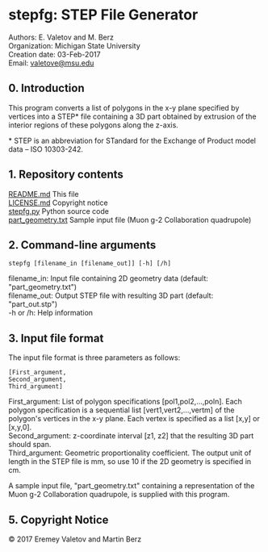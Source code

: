 
# stepfg: STEP File Generator                
Authors: E. Valetov and M. Berz  
Organization: Michigan State University  
Creation date: 03-Feb-2017  
Email: valetove@msu.edu

## 0. Introduction

This program converts a list of polygons in the x-y plane specified by
vertices into a STEP\* file containing a 3D part obtained by extrusion of the
interior regions of these polygons along the z-axis.

\* STEP is an abbreviation for STandard for the Exchange of Product model data – ISO 10303-242.

## 1. Repository contents

[README.md](README.md) This file  
[LICENSE.md](LICENSE.md) Copyright notice  
[stepfg.py](stepfg.py) Python source code  
[part_geometry.txt](part_geometry.txt) Sample input file (Muon g-2 Collaboration quadrupole)

## 2. Command-line arguments

    stepfg [filename_in [filename_out]] [-h] [/h]  
filename_in:    Input file containing 2D geometry data (default: "part_geometry.txt")  
filename_out:   Output STEP file with resulting 3D part (default: "part_out.stp")  
-h or /h:       Help information  

## 3. Input file format

The input file format is three parameters as follows:

    [First_argument,
    Second_argument,
    Third_argument]

First_argument: List of polygon specifications [pol1,pol2,...,poln]. Each
    polygon specification is a sequential list [vert1,vert2,...,vertm] of the
    polygon's vertices in the x-y plane. Each vertex is specified as a list
    [x,y] or [x,y,0].  
Second_argument: z-coordinate interval [z1, z2] that the resulting 3D part
    should span.  
Third_argument: Geometric proportionality coefficient. The output unit of
    length in the STEP file is mm, so use 10 if the 2D geometry is specified
    in cm.

A sample input file, "part_geometry.txt" containing a representation of the
Muon g-2 Collaboration quadrupole, is supplied with this program.

## 5. Copyright Notice
© 2017 Eremey Valetov and Martin Berz
